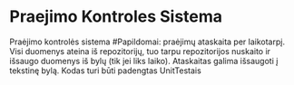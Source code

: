 # Praejimo Kontroles Sistema
Praėjimo kontrolės sistema
#Papildomai: praėjimų ataskaita per laikotarpį. Visi duomenys ateina iš repozitorijų, tuo tarpu
repozitorijos nuskaito ir išsaugo duomenys iš bylų (tik jei liks laiko). Ataskaitas galima išsaugoti į
tekstinę bylą. Kodas turi būti padengtas UnitTestais
